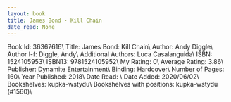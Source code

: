 ```yaml
---
layout: book
title: James Bond - Kill Chain
date_read: None
---
```


Book Id: 36367616\ 
Title: James Bond: Kill Chain\ 
Author: Andy Diggle\ 
Author l-f: Diggle, Andy\ 
Additional Authors: Luca Casalanguida\ 
ISBN: 1524105953\ 
ISBN13: 9781524105952\ 
My Rating: 0\ 
Average Rating: 3.86\ 
Publisher: Dynamite Entertainment\ 
Binding: Hardcover\ 
Number of Pages: 160\ 
Year Published: 2018\ 
Date Read: \ 
Date Added: 2020/06/02\ 
Bookshelves: kupka-wstydu\ 
Bookshelves with positions: kupka-wstydu (#1560)\ 

